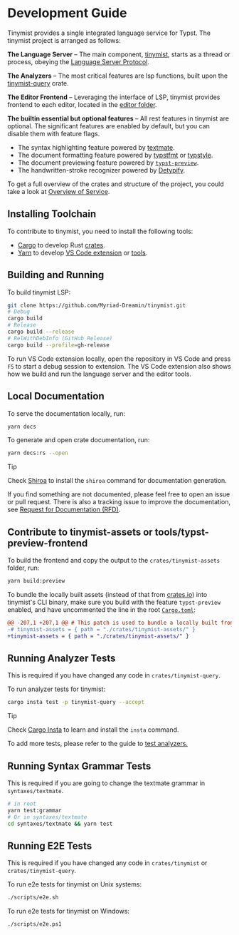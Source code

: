 # Development Guide

Tinymist provides a single integrated language service for Typst. The tinymist project is arranged as follows:

**The Language Server** – The main component, [tinymist](./crates/tinymist/), starts as a thread or process, obeying the [Language Server Protocol](https://microsoft.github.io/language-server-protocol/).

**The Analyzers** – The most critical features are lsp functions, built upon the [tinymist-query](../crates/tinymist-query/) crate.

**The Editor Frontend** – Leveraging the interface of LSP, tinymist provides frontend to each editor, located in the [editor folder](../editors).

**The builtin essential but optional features** – All rest features in tinymist are optional. The significant features are enabled by default, but you can disable them with feature flags.

- The syntax highlighting feature powered by [textmate](../syntaxes/textmate/).
- The document formatting feature powered by [typstfmt](https://github.com/astrale-sharp/typstfmt) or [typstyle](https://github.com/Enter-tainer/typstyle).
- The document previewing feature powered by [`typst-preview`](../crates/typst-preview/).
- The handwritten-stroke recognizer powered by [Detypify](https://detypify.quarticcat.com/).

To get a full overview of the crates and structure of the project, you could take a look at [Overview of Service](https://myriad-dreamin.github.io/tinymist/overview.html).

## Installing Toolchain

To contribute to tinymist, you need to install the following tools:

- [Cargo](https://doc.rust-lang.org/cargo/) to develop Rust [crates](../crates/).
- [Yarn](https://yarnpkg.com/) to develop [VS Code extension](../editors/vscode/) or [tools](../tools/).

## Building and Running

To build tinymist LSP:

```bash
git clone https://github.com/Myriad-Dreamin/tinymist.git
# Debug
cargo build
# Release
cargo build --release
# RelWithDebInfo (GitHub Release)
cargo build --profile=gh-release
```

To run VS Code extension locally, open the repository in VS Code and press `F5` to start a debug session to extension. The VS Code extension also shows how we build and run the language server and the editor tools.

## Local Documentation

To serve the documentation locally, run:

```bash
yarn docs
```

To generate and open crate documentation, run:

```bash
yarn docs:rs --open
```

> [!Tip]
> Check [Shiroa](https://myriad-dreamin.github.io/shiroa/guide/installation.html) to install the `shiroa` command for documentation generation.

If you find something are not documented, please feel free to open an issue or pull request. There is also a tracking issue to improve the documentation, see [Request for Documentation (RFD)](https://github.com/Myriad-Dreamin/tinymist/issues/931).

## Contribute to tinymist-assets or tools/typst-preview-frontend

To build the frontend and copy the output to the `crates/tinymist-assets` folder, run:

```bash
yarn build:preview
```

To bundle the locally built assets (instead of that from [crates.io](https://crates.io/crates/tinymist-assets)) into tinymist's CLI binary, make sure you build with the feature `typst-preview` enabled, and have uncommented the line in the root [`Cargo.toml`](../Cargo.toml):

```patch
@@ -207,1 +207,1 @@ # This patch is used to bundle a locally built frontend (HTML) of `typst-preview`.
-# tinymist-assets = { path = "./crates/tinymist-assets/" }
+tinymist-assets = { path = "./crates/tinymist-assets/" }
```

## Running Analyzer Tests

This is required if you have changed any code in `crates/tinymist-query`.

To run analyzer tests for tinymist:

```bash
cargo insta test -p tinymist-query --accept
```

> [!Tip]
> Check [Cargo Insta](https://insta.rs/docs/cli/) to learn and install the `insta` command.

To add more tests, please refer to the guide to [test analyzers.](./dev-guide/tinymist-query.md#testing-analyzers)

## Running Syntax Grammar Tests

This is required if you are going to change the textmate grammar in `syntaxes/textmate`.

```bash
# in root
yarn test:grammar
# Or in syntaxes/textmate
cd syntaxes/textmate && yarn test
```

## Running E2E Tests

This is required if you have changed any code in `crates/tinymist` or `crates/tinymist-query`.

To run e2e tests for tinymist on Unix systems:

```bash
./scripts/e2e.sh
```

To run e2e tests for tinymist on Windows:

```bash
./scripts/e2e.ps1
```

